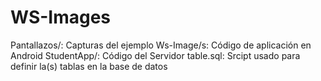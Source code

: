 # WS-Images
Pantallazos/: Capturas del ejemplo
Ws-Image/s: Código de aplicación en Android
StudentApp/: Código del Servidor
table.sql: Srcipt usado para definir la(s) tablas en la base de datos
